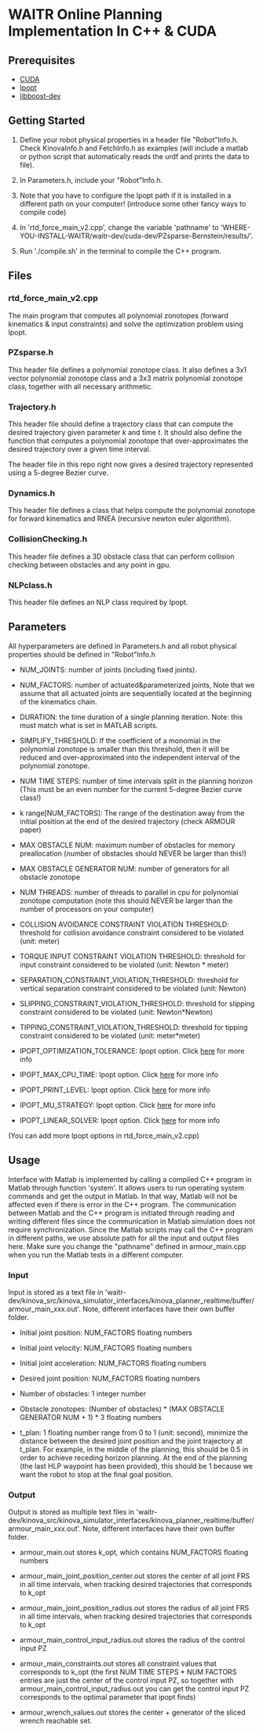 # WAITR Online Planning Implementation In C++ & CUDA

## Prerequisites
* [CUDA](https://developer.nvidia.com/cuda-downloads)
* [Ipopt](https://coin-or.github.io/Ipopt/INSTALL.html)
* [libboost-dev](https://www.boost.org/)

## Getting Started
1. Define your robot physical properties in a header file "Robot"Info.h. Check KinovaInfo.h and FetchInfo.h as examples (will include a matlab or python script that automatically reads the urdf and prints the data to file).

2. In Parameters.h, include your "Robot"Info.h.

3. Note that you have to configure the Ipopt path if it is installed in a different path on your computer! (introduce some other fancy ways to compile code)

4. In 'rtd_force_main_v2.cpp', change the variable 'pathname' to 'WHERE-YOU-INSTALL-WAITR/waitr-dev/cuda-dev/PZsparse-Bernstein/results/'.

5. Run './compile.sh' in the terminal to compile the C++ program.

## Files
### rtd_force_main_v2.cpp
The main program that computes all polynomial zonotopes (forward kinematics & input constraints) and solve the optimization problem using Ipopt.

### PZsparse.h
This header file defines a polynomial zonotope class. It also defines a 3x1 vector polynomial zonotope class and a 3x3 matrix polynomial zonotope class, together with all necessary arithmetic.

### Trajectory.h
This header file should define a trajectory class that can compute the desired trajectory given parameter _k_ and time _t_. It should also define the function that computes a polynomial zonotope that over-approximates the desired trajectory over a given time interval.

The header file in this repo right now gives a desired trajectory represented using a 5-degree Bezier curve.

### Dynamics.h
This header file defines a class that helps compute the polynomial zonotope for forward kinematics and RNEA (recursive newton euler algorithm).

### CollisionChecking.h
This header file defines a 3D obstacle class that can perform collision checking between obstacles and any point in gpu.

### NLPclass.h
This header file defines an NLP class required by Ipopt. 

## Parameters
All hyperparameters are defined in Parameters.h and all robot physical properties should be defined in "Robot"Info.h

* NUM_JOINTS: number of joints (including fixed joints).

* NUM_FACTORS: number of actuated&parameterized joints, Note that we assume that all actuated joints are sequentially located at the beginning of the kinematics chain.

* DURATION: the time duration of a single planning iteration. Note: this must match what is set in MATLAB scripts.

* SIMPLIFY_THRESHOLD: If the coefficient of a monomial in the polynomial zonotope is smaller than this threshold, then it will be reduced and over-approximated into the independent interval of the polynomial zonotope.

* NUM TIME STEPS: number of time intervals split in the planning horizon (This must be an even number for the current 5-degree Bezier curve class!)

* k range[NUM_FACTORS]: The range of the destination away from the initial position at the end of the desired trajectory (check ARMOUR paper)

* MAX OBSTACLE NUM: maximum number of obstacles for memory preallocation (number of obstacles should NEVER be larger than this!)

* MAX OBSTACLE GENERATOR NUM: number of generators for all obstacle zonotope

* NUM THREADS: number of threads to parallel in cpu for polynomial zonotope computation (note this should NEVER be larger than the number of processors on your computer)

* COLLISION AVOIDANCE CONSTRAINT VIOLATION THRESHOLD: threshold for collision avoidance constraint considered to be violated (unit: meter)

* TORQUE INPUT CONSTRAINT VIOLATION THRESHOLD: threshold for input constraint considered to be violated (unit: Newton * meter)

* SEPARATION_CONSTRAINT_VIOLATION_THRESHOLD: threshold for vertical separation constraint considered to be violated (unit: Newton)

* SLIPPING_CONSTRAINT_VIOLATION_THRESHOLD: threshold for slipping constraint considered to be violated (unit: Newton*Newton)

* TIPPING_CONSTRAINT_VIOLATION_THRESHOLD: threshold for tipping constraint considered to be violated (unit: meter*meter)

* IPOPT_OPTIMIZATION_TOLERANCE: Ipopt option. Click [here](https://coin-or.github.io/Ipopt/OPTIONS.html#OPT_tol) for more info

* IPOPT_MAX_CPU_TIME: Ipopt option. Click [here](https://coin-or.github.io/Ipopt/OPTIONS.html#OPT_max_cpu_time) for more info

* IPOPT_PRINT_LEVEL: Ipopt option. Click [here](https://coin-or.github.io/Ipopt/OPTIONS.html#OPT_print_level) for more info

* IPOPT_MU_STRATEGY: Ipopt option. Click [here](https://coin-or.github.io/Ipopt/OPTIONS.html#OPT_mu_strategy) for more info

* IPOPT_LINEAR_SOLVER: Ipopt option. Click [here](https://coin-or.github.io/Ipopt/OPTIONS.html#OPT_linear_solver) for more info

(You can add more Ipopt options in rtd_force_main_v2.cpp)

## Usage
Interface with Matlab is implemented by calling a compiled C++ program in Matlab through function 'system'.
It allows users to run operating system commands and get the output in Matlab.
In that way, Matlab will not be affected even if there is error in the C++ program.
The communication between Matlab and the C++ program is initiated through reading and writing different files since the communication in Matlab simulation does not require synchronization.
Since the Matlab scripts may call the C++ program in different paths, we use absolute path for all the input and output files here.
Make sure you change the "pathname" defined in armour_main.cpp when you run the Matlab tests in a different computer.

### Input
Input is stored as a text file in 'waitr-dev/kinova_src/kinova_simulator_interfaces/kinova_planner_realtime/buffer/armour_main_xxx.out'. Note, different interfaces have their own buffer folder.

* Initial joint position: NUM_FACTORS floating numbers

* Initial joint velocity: NUM_FACTORS floating numbers

* Initial joint acceleration: NUM_FACTORS floating numbers

* Desired joint position: NUM_FACTORS floating numbers

* Number of obstacles: 1 integer number

* Obstacle zonotopes: (Number of obstacles) * (MAX OBSTACLE GENERATOR NUM + 1) * 3 floating numbers

* t_plan: 1 floating number range from 0 to 1 (unit: second), minimize the distance between the desired joint position and the joint trajectory at t_plan. For example, in the middle of the planning, this should be 0.5 in order to achieve receding horizon planning. At the end of the planning (the last HLP waypoint has been provided), this should be 1 because we want the robot to stop at the final goal position.

### Output
Output is stored as multiple text files in 'waitr-dev/kinova_src/kinova_simulator_interfaces/kinova_planner_realtime/buffer/armour_main_xxx.out'. Note, different interfaces have their own buffer folder.

* armour_main.out stores k_opt, which contains NUM_FACTORS floating numbers

* armour_main_joint_position_center.out stores the center of all joint FRS in all time intervals, when tracking desired trajectories that corresponds to k_opt

* armour_main_joint_position_radius.out stores the radius of all joint FRS in all time intervals, when tracking desired trajectories that corresponds to k_opt

* armour_main_control_input_radius.out stores the radius of the control input PZ

* armour_main_constraints.out stores all constraint values that corresponds to k_opt (the first NUM TIME STEPS * NUM FACTORS entries are just the center of the control input PZ, so together with armour_main_control_input_radius.out you can get the control input PZ corresponds to the optimal parameter that ipopt finds)

* armour_wrench_values.out stores the center + generator of the sliced wrench reachable set.

